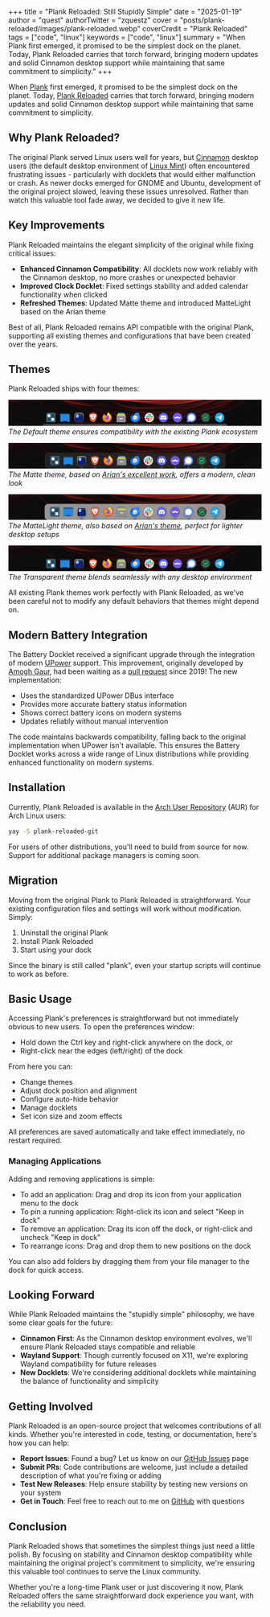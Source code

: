 +++
title = "Plank Reloaded: Still Stupidly Simple"
date = "2025-01-19"
author = "quest"
authorTwitter = "zquestz"
cover = "posts/plank-reloaded/images/plank-reloaded.webp"
coverCredit = "Plank Reloaded"
tags = ["code", "linux"]
keywords = ["code", "linux"]
summary = "When Plank first emerged, it promised to be the simplest dock on the planet. Today, Plank Reloaded carries that torch forward, bringing modern updates and solid Cinnamon desktop support while maintaining that same commitment to simplicity."
+++

When [Plank](https://launchpad.net/plank) first emerged, it promised to be the simplest dock on the planet. Today, [Plank Reloaded](https://github.com/zquestz/plank-reloaded) carries that torch forward, bringing modern updates and solid Cinnamon desktop support while maintaining that same commitment to simplicity.

## Why Plank Reloaded?

The original Plank served Linux users well for years, but [Cinnamon](https://projects.linuxmint.com/cinnamon/) desktop users (the default desktop environment of [Linux Mint](https://www.linuxmint.com/)) often encountered frustrating issues - particularly with docklets that would either malfunction or crash. As newer docks emerged for GNOME and Ubuntu, development of the original project slowed, leaving these issues unresolved. Rather than watch this valuable tool fade away, we decided to give it new life.

## Key Improvements

Plank Reloaded maintains the elegant simplicity of the original while fixing critical issues:

- **Enhanced Cinnamon Compatibility**: All docklets now work reliably with the Cinnamon desktop, no more crashes or unexpected behavior
- **Improved Clock Docklet**: Fixed settings stability and added calendar functionality when clicked
- **Refreshed Themes**: Updated Matte theme and introduced MatteLight based on the Arian theme

Best of all, Plank Reloaded remains API compatible with the original Plank, supporting all existing themes and configurations that have been created over the years.

## Themes

Plank Reloaded ships with four themes:

![Default Theme](images/default.webp)
_The Default theme ensures compatibility with the existing Plank ecosystem_

![Matte Theme](images/matte.webp)
_The Matte theme, based on [Arian's excellent work](https://github.com/arianXdev/arian-plank-theme), offers a modern, clean look_

![Matte Light Theme](images/matte-light.webp)
_The MatteLight theme, also based on [Arian's theme](https://github.com/arianXdev/arian-plank-theme), perfect for lighter desktop setups_

![Transparent Theme](images/transparent.webp)
_The Transparent theme blends seamlessly with any desktop environment_

All existing Plank themes work perfectly with Plank Reloaded, as we've been careful not to modify any default behaviors that themes might depend on.

## Modern Battery Integration

The Battery Docklet received a significant upgrade through the integration of modern [UPower](https://upower.freedesktop.org/) support. This improvement, originally developed by [Amogh Gaur](https://github.com/ammo0110), had been waiting as a [pull request](https://github.com/ricotz/plank/pull/8) since 2019! The new implementation:

- Uses the standardized UPower DBus interface
- Provides more accurate battery status information
- Shows correct battery icons on modern systems
- Updates reliably without manual intervention

The code maintains backwards compatibility, falling back to the original implementation when UPower isn't available. This ensures the Battery Docklet works across a wide range of Linux distributions while providing enhanced functionality on modern systems.

## Installation

Currently, Plank Reloaded is available in the [Arch User Repository](https://aur.archlinux.org/) (AUR) for Arch Linux users:

```bash
yay -S plank-reloaded-git
```

For users of other distributions, you'll need to build from source for now. Support for additional package managers is coming soon.

## Migration

Moving from the original Plank to Plank Reloaded is straightforward. Your existing configuration files and settings will work without modification. Simply:

1. Uninstall the original Plank
2. Install Plank Reloaded
3. Start using your dock

Since the binary is still called "plank", even your startup scripts will continue to work as before.

## Basic Usage

Accessing Plank's preferences is straightforward but not immediately obvious to new users. To open the preferences window:

- Hold down the Ctrl key and right-click anywhere on the dock, or
- Right-click near the edges (left/right) of the dock

From here you can:
- Change themes
- Adjust dock position and alignment
- Configure auto-hide behavior
- Manage docklets
- Set icon size and zoom effects

All preferences are saved automatically and take effect immediately, no restart required.

### Managing Applications

Adding and removing applications is simple:

- To add an application: Drag and drop its icon from your application menu to the dock
- To pin a running application: Right-click its icon and select "Keep in dock"
- To remove an application: Drag its icon off the dock, or right-click and uncheck "Keep in dock"
- To rearrange icons: Drag and drop them to new positions on the dock

You can also add folders by dragging them from your file manager to the dock for quick access.

## Looking Forward

While Plank Reloaded maintains the "stupidly simple" philosophy, we have some clear goals for the future:

- **Cinnamon First**: As the Cinnamon desktop environment evolves, we'll ensure Plank Reloaded stays compatible and reliable
- **Wayland Support**: Though currently focused on X11, we're exploring Wayland compatibility for future releases
- **New Docklets**: We're considering additional docklets while maintaining the balance of functionality and simplicity

## Getting Involved

Plank Reloaded is an open-source project that welcomes contributions of all kinds. Whether you're interested in code, testing, or documentation, here's how you can help:

- **Report Issues**: Found a bug? Let us know on our [GitHub Issues](https://github.com/zquestz/plank-reloaded/issues) page
- **Submit PRs**: Code contributions are welcome, just include a detailed description of what you're fixing or adding
- **Test New Releases**: Help ensure stability by testing new versions on your system
- **Get in Touch**: Feel free to reach out to me on [GitHub](https://github.com/zquestz) with questions

## Conclusion

Plank Reloaded shows that sometimes the simplest things just need a little polish. By focusing on stability and Cinnamon desktop compatibility while maintaining the original project's commitment to simplicity, we're ensuring this valuable tool continues to serve the Linux community.

Whether you're a long-time Plank user or just discovering it now, Plank Reloaded offers the same straightforward dock experience you want, with the reliability you need.
